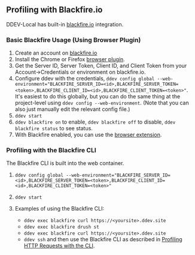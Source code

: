 ## Profiling with Blackfire.io

DDEV-Local has built-in [blackfire.io](https://blackfire.io) integration.

### Basic Blackfire Usage (Using Browser Plugin)

1. Create an account on [blackfire.io](https://blackfire.io)
2. Install the Chrome or Firefox [browser plugin](https://blackfire.io/docs/profiling-cookbooks/profiling-http-via-browser).
3. Get the Server ID, Server Token, Client ID, and Client Token from your Account->Credentials or environment on blackfire.io.
4. Configure ddev with the credentials, `ddev config global --web-environment="BLACKFIRE_SERVER_ID=<id>,BLACKFIRE_SERVER_TOKEN=<token>,BLACKFIRE_CLIENT_ID=<id>,BLACKFIRE_CLIENT_TOKEN=<token>"`. It's easiest to do this globally, but you can do the same thing at the project-level using `ddev config --web-environment`. (Note that you can also just manually edit the relevant config file.)
5. `ddev start`
6. `ddev blackfire on` to enable, `ddev blackfire off` to disable, `ddev blackfire status` to see status.
7. With Blackfire enabled, you can use the [browser extension](https://blackfire.io/docs/profiling-cookbooks/profiling-http-via-browser).

### Profiling with the Blackfire CLI

The Blackfire CLI is built into the web container.

1. `ddev config global --web-environment="BLACKFIRE_SERVER_ID=<id>,BLACKFIRE_SERVER_TOKEN=<token>,BLACKFIRE_CLIENT_ID=<id>,BLACKFIRE_CLIENT_TOKEN=<token>"`
2. `ddev start`
3. Examples of using the Blackfire CLI:

    * `ddev exec blackfire curl https://<yoursite>.ddev.site`
    * `ddev exec blackfire drush st`
    * `ddev exec blackfire curl https://<yoursite>.ddev.site`
    * `ddev ssh` and then use the Blackfire CLI as described in [Profiling HTTP Requests with the CLI](https://blackfire.io/docs/profiling-cookbooks/profiling-http-via-cli).
